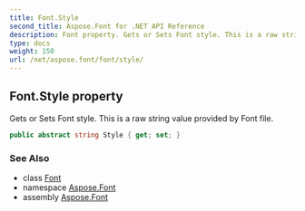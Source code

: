 ```yaml
---
title: Font.Style
second_title: Aspose.Font for .NET API Reference
description: Font property. Gets or Sets Font style. This is a raw string value provided by Font file
type: docs
weight: 150
url: /net/aspose.font/font/style/
---
```

## Font.Style property

Gets or Sets Font style. This is a raw string value provided by Font file.

```csharp
public abstract string Style { get; set; }
```

### See Also

* class [Font](../)
* namespace [Aspose.Font](../../font/)
* assembly [Aspose.Font](../../../)


